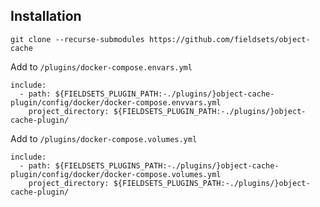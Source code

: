 



## Installation

`git clone --recurse-submodules https://github.com/fieldsets/object-cache`

Add to `/plugins/docker-compose.envars.yml`
```
include:
  - path: ${FIELDSETS_PLUGIN_PATH:-./plugins/}object-cache-plugin/config/docker/docker-compose.envvars.yml
    project_directory: ${FIELDSETS_PLUGIN_PATH:-./plugins/}object-cache-plugin/
```

Add to `/plugins/docker-compose.volumes.yml`
```
include:
  - path: ${FIELDSETS_PLUGINS_PATH:-./plugins/}object-cache-plugin/config/docker/docker-compose.volumes.yml
    project_directory: ${FIELDSETS_PLUGINS_PATH:-./plugins/}object-cache-plugin/
```
